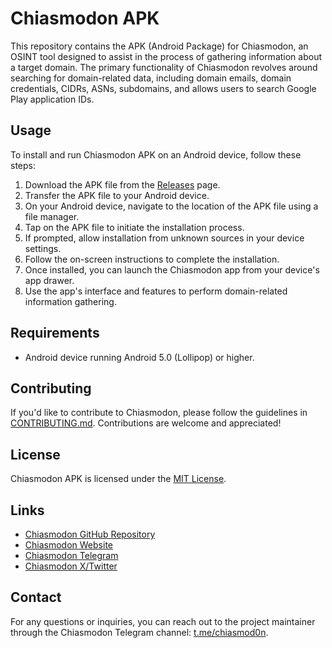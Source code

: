 # Chiasmodon APK

This repository contains the APK (Android Package) for Chiasmodon, an OSINT tool designed to assist in the process of gathering information about a target domain. The primary functionality of Chiasmodon revolves around searching for domain-related data, including domain emails, domain credentials, CIDRs, ASNs, subdomains, and allows users to search Google Play application IDs.

## Usage

To install and run Chiasmodon APK on an Android device, follow these steps:

1. Download the APK file from the [Releases](https://github.com/chiasmod0n/chiasmodon/releases) page.
2. Transfer the APK file to your Android device.
3. On your Android device, navigate to the location of the APK file using a file manager.
4. Tap on the APK file to initiate the installation process.
5. If prompted, allow installation from unknown sources in your device settings.
6. Follow the on-screen instructions to complete the installation.
7. Once installed, you can launch the Chiasmodon app from your device's app drawer.
8. Use the app's interface and features to perform domain-related information gathering.

## Requirements

- Android device running Android 5.0 (Lollipop) or higher.

## Contributing

If you'd like to contribute to Chiasmodon, please follow the guidelines in [CONTRIBUTING.md](CONTRIBUTING.md). Contributions are welcome and appreciated!

## License

Chiasmodon APK is licensed under the [MIT License](LICENSE).

## Links

- [Chiasmodon GitHub Repository](https://github.com/chiasmod0n/chiasmodon)
- [Chiasmodon Website](chiasmodon.club)
- [Chiasmodon Telegram](https://t.me/chiasmod0n)
- [Chiasmodon X/Twitter](https://x.com/chiasmod0n)

## Contact

For any questions or inquiries, you can reach out to the project maintainer through the Chiasmodon Telegram channel: [t.me/chiasmod0n](https://t.me/chiasmod0n).